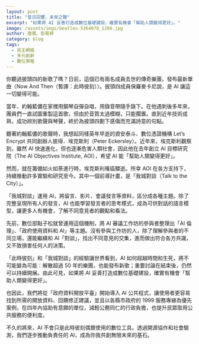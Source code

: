 ```yaml
---
layout: post
title: "昔日回響，未來之聲"
excerpt: "如果將 AI 妥善打造成數位基礎建設，確實有機會「幫助人類變得更好」。"
image: /assets/imgs/beatles-5364078_1280.jpg 
author: 唐鳳、彭筱婷
category: blog
tags:
  - 民主網絡
  - 多元創新
  - 數位策略
---
```


你聽過披頭四的新歌了嗎？日前，這個已有兩名成員去世的傳奇樂團，發布最新單曲〈Now And Then（暫譯：此時彼刻）〉。披頭四成員保羅麥卡尼說，是 AI 讓這一切變得可能。

當年，約翰藍儂在家裡用鋼琴自彈自唱，用錄音帶隨手錄下。在他遇刺後多年來，團員們一直試圖重製這首歌，但由於音質太過模糊，只能擱置。直到近年技術成熟，成功辨別歌聲與琴聲，終於為披頭四劃下感傷而充滿詩意的句點。

聽著約翰藍儂的歌聲時，我想起同樣英年早逝的資安泰斗、數位憑證機構 Let’s Encrypt 共同創辦人彼得．埃克斯利（Peter Eckersley）。近年來，埃克斯利觀察到，雖然 AI 快速進化，但也逐漸危害人類社會，因此他在去年創立 AI 目標研究院（The AI Objectives Institute, AOI），希望 AI 能「幫助人類變得更好」。

然而，就在籌備如火如荼進行時，埃克斯利罹癌驟逝。所幸 AOI 在各方支持下，持續推動許多實驗和研究至今。其中一個前導計畫，是「我城對談（Talk to the City）」。

「我城對談」運用 AI，將留言、影片、會議發言等資料，區分成各種主題。除了完整呈現所有人的發言，AI 也能學習發言者的思考模式，成為可供對話的語言模型，讓更多人有機會，了解不同意見者的觀點和看法。

先前，數位部點子松就曾運用這個機制，將 AI 審議工作坊的參與者整理出「AI 倫理」、「政府使用資料和 AI」等主題。沒有參與工作坊的人，除了理解參與者的不同立場，還能繼續和 AI「對談」，找出不同意見的交集，進而做出符合各方共識，又不致損害任何人的決策。

「此時彼刻」和「我城對談」的經驗讓世界看到，AI 如何超越時間和生死，將不可能變為可能：解散超過 50 年的樂團，也能發布新歌；重要討論在結束後，仍然可以持續開展。由此可見，如果將 AI 妥善打造成數位基礎建設，確實有機會「幫助人類變得更好」。

也因此，我們將從「政府資料開放平臺」開始導入 AI 公共程式，讓使用者更容易找到所需的開放資料、回饋修正建議，並且以各縣市政府的 1999 服務專線為優先案例，在四年內協助有意願的單位，減輕公務同仁的行政負擔，也提升民眾取用公共服務的便利度。

不久的將來，AI 不會只是此時彼刻偶爾使用的數位工具。透過開源協作和社會驗測，我們逐步推動負責任的 AI，成為你我共創無限未來的基石。
